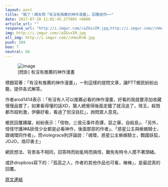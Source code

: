 ```yaml
---
layout: post
title: "瘋了！網友問「有沒有推薦的神作漫畫」，回覆居然⋯⋯"
date: 2017-07-28 11:02:45.277805 +0800
article_url: ""
response_url: "http://i.imgur.com//aZGsxIM.jpg;http://i.imgur.com//cHeiRrW.jpg"
img: http://i.imgur.com//aZGsxIM.jpg
all_img: http://i.imgur.com//cHeiRrW.jpg
push: 204
boo: 7
neutral: 66
---
```


<figure>
<img src="http://i.imgur.com//aZGsxIM.jpg" alt="image">
<figcaption>
[問卦] 有沒有推薦的神作漫畫
</figcaption>
</figure>



標題寫著：「有沒有推薦的神作漫畫」，一則這樣的提問文章，讓PTT鄉民紛紛出籠，提供各式解答。

作者arod1414表示：「有沒有人可以推薦必看的神作漫畫，好看的我就要添加收藏慢慢品嘗了，如果看得懂的話XD，獵人總覺得後面走鐘了就沒追了，琦玉，殺戮都市超刺激，伊藤好看，看過了但沒自肛」，詢問眾人意見。

鄉民回覆踴躍，紛紛表示：「怪物，三億元事件奇譚，惡之華，自殺島」、「另外，怪怪守護神&妖怪少女都是必看神作，後面那部的作者」、「惑星公主與蜥蜴騎士，跟魂環同作者」，而violegrace則評論說：「魂環，惑星公主蜥蜴騎士，戰國妖狐，JOJO，烙印勇士」

網民想法、背景各不相同，回答時而紛亂時而搞怪，難免有時令人摸不著頭緒。

或許dropboss寫下的：「孤高之人，作者的其他作品也可看，棒棒」，是最認真的回覆。

<a href = "https://www.ptt.cc/bbs/Gossiping/M.1501176641.A.96E.html">原文連結</a>

